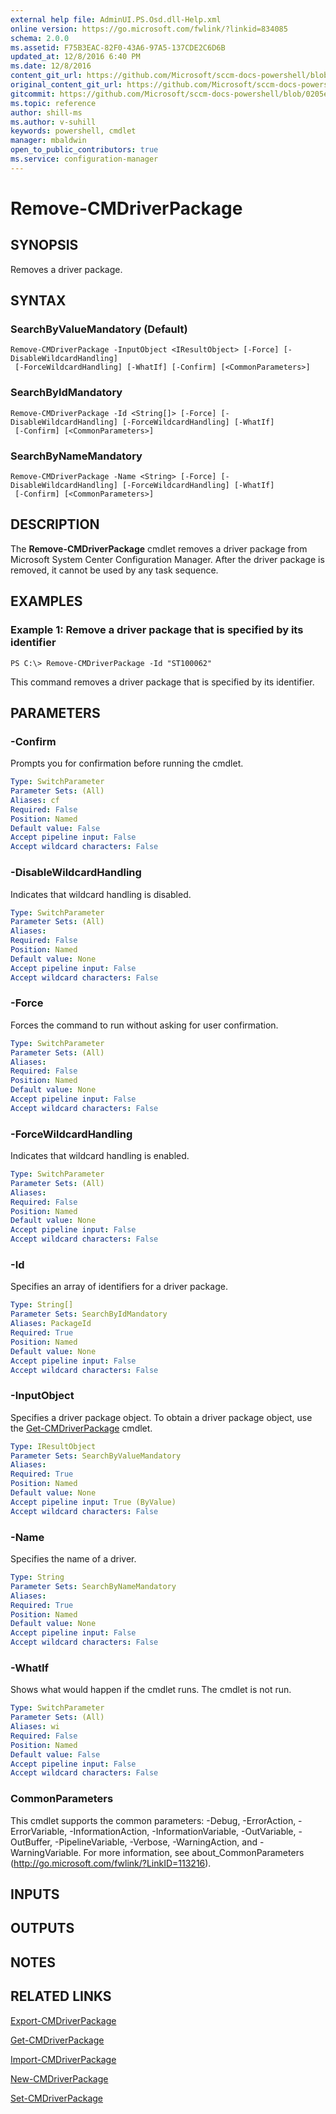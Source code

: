 ```yaml
---
external help file: AdminUI.PS.Osd.dll-Help.xml
online version: https://go.microsoft.com/fwlink/?linkid=834085
schema: 2.0.0
ms.assetid: F75B3EAC-82F0-43A6-97A5-137CDE2C6D6B
updated_at: 12/8/2016 6:40 PM
ms.date: 12/8/2016
content_git_url: https://github.com/Microsoft/sccm-docs-powershell/blob/live/sccm-cmdlets/ConfigurationManager/vlatest/Remove-CMDriverPackage.md
original_content_git_url: https://github.com/Microsoft/sccm-docs-powershell/blob/live/sccm-cmdlets/ConfigurationManager/vlatest/Remove-CMDriverPackage.md
gitcommit: https://github.com/Microsoft/sccm-docs-powershell/blob/0205e569abecf1b4e1b2b342947b87a3691b29a5/sccm-cmdlets/ConfigurationManager/vlatest/Remove-CMDriverPackage.md
ms.topic: reference
author: shill-ms
ms.author: v-suhill
keywords: powershell, cmdlet
manager: mbaldwin
open_to_public_contributors: true
ms.service: configuration-manager
---
```


# Remove-CMDriverPackage

## SYNOPSIS
Removes a driver package.

## SYNTAX

### SearchByValueMandatory (Default)
```
Remove-CMDriverPackage -InputObject <IResultObject> [-Force] [-DisableWildcardHandling]
 [-ForceWildcardHandling] [-WhatIf] [-Confirm] [<CommonParameters>]
```

### SearchByIdMandatory
```
Remove-CMDriverPackage -Id <String[]> [-Force] [-DisableWildcardHandling] [-ForceWildcardHandling] [-WhatIf]
 [-Confirm] [<CommonParameters>]
```

### SearchByNameMandatory
```
Remove-CMDriverPackage -Name <String> [-Force] [-DisableWildcardHandling] [-ForceWildcardHandling] [-WhatIf]
 [-Confirm] [<CommonParameters>]
```

## DESCRIPTION
The **Remove-CMDriverPackage** cmdlet removes a driver package from Microsoft System Center Configuration Manager.
After the driver package is removed, it cannot be used by any task sequence.

## EXAMPLES

### Example 1: Remove a driver package that is specified by its identifier
```
PS C:\> Remove-CMDriverPackage -Id "ST100062"
```

This command removes a driver package that is specified by its identifier.

## PARAMETERS

### -Confirm
Prompts you for confirmation before running the cmdlet.

```yaml
Type: SwitchParameter
Parameter Sets: (All)
Aliases: cf
Required: False
Position: Named
Default value: False
Accept pipeline input: False
Accept wildcard characters: False
```

### -DisableWildcardHandling
Indicates that wildcard handling is disabled.

```yaml
Type: SwitchParameter
Parameter Sets: (All)
Aliases: 
Required: False
Position: Named
Default value: None
Accept pipeline input: False
Accept wildcard characters: False
```

### -Force
Forces the command to run without asking for user confirmation.

```yaml
Type: SwitchParameter
Parameter Sets: (All)
Aliases: 
Required: False
Position: Named
Default value: None
Accept pipeline input: False
Accept wildcard characters: False
```

### -ForceWildcardHandling
Indicates that wildcard handling is enabled.

```yaml
Type: SwitchParameter
Parameter Sets: (All)
Aliases: 
Required: False
Position: Named
Default value: None
Accept pipeline input: False
Accept wildcard characters: False
```

### -Id
Specifies an array of identifiers for a driver package.

```yaml
Type: String[]
Parameter Sets: SearchByIdMandatory
Aliases: PackageId
Required: True
Position: Named
Default value: None
Accept pipeline input: False
Accept wildcard characters: False
```

### -InputObject
Specifies a driver package object.
To obtain a driver package object, use the [Get-CMDriverPackage](./Get-CMDriverPackage.md) cmdlet.

```yaml
Type: IResultObject
Parameter Sets: SearchByValueMandatory
Aliases: 
Required: True
Position: Named
Default value: None
Accept pipeline input: True (ByValue)
Accept wildcard characters: False
```

### -Name
Specifies the name of a driver.

```yaml
Type: String
Parameter Sets: SearchByNameMandatory
Aliases: 
Required: True
Position: Named
Default value: None
Accept pipeline input: False
Accept wildcard characters: False
```

### -WhatIf
Shows what would happen if the cmdlet runs.
The cmdlet is not run.

```yaml
Type: SwitchParameter
Parameter Sets: (All)
Aliases: wi
Required: False
Position: Named
Default value: False
Accept pipeline input: False
Accept wildcard characters: False
```

### CommonParameters
This cmdlet supports the common parameters: -Debug, -ErrorAction, -ErrorVariable, -InformationAction, -InformationVariable, -OutVariable, -OutBuffer, -PipelineVariable, -Verbose, -WarningAction, and -WarningVariable. For more information, see about_CommonParameters (http://go.microsoft.com/fwlink/?LinkID=113216).

## INPUTS

## OUTPUTS

## NOTES

## RELATED LINKS

[Export-CMDriverPackage](xref:ConfigurationManager/vlatest/Export-CMDriverPackage.md)

[Get-CMDriverPackage](xref:ConfigurationManager/vlatest/Get-CMDriverPackage.md)

[Import-CMDriverPackage](xref:ConfigurationManager/vlatest/Import-CMDriverPackage.md)

[New-CMDriverPackage](xref:ConfigurationManager/vlatest/New-CMDriverPackage.md)

[Set-CMDriverPackage](xref:ConfigurationManager/vlatest/Set-CMDriverPackage.md)


